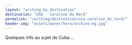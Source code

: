 ```yaml
---
layout: "writing_by_destination"
destination: "USA - Caroline Du Nord"
permalink: "/writing/destination/usa-caroline_du_nord/"
header-img: "assets/owner/hero/archive-bg.jpg"
---
```


Quelques info au sujet de Cuba....